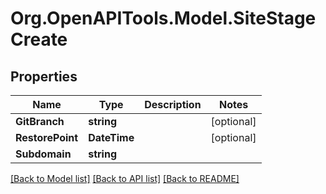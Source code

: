 
# Org.OpenAPITools.Model.SiteStageCreate

## Properties

Name | Type | Description | Notes
------------ | ------------- | ------------- | -------------
**GitBranch** | **string** |  | [optional] 
**RestorePoint** | **DateTime** |  | [optional] 
**Subdomain** | **string** |  | 

[[Back to Model list]](../README.md#documentation-for-models)
[[Back to API list]](../README.md#documentation-for-api-endpoints)
[[Back to README]](../README.md)


